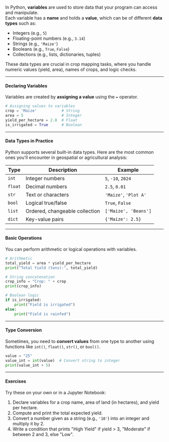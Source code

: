 In Python, **variables** are used to store data that your program can access and manipulate.  
Each variable has a **name** and holds a **value**, which can be of different **data types** such as:

- Integers (e.g., `5`)
- Floating-point numbers (e.g., `3.14`)
- Strings (e.g., `'Maize'`)
- Booleans (e.g., `True`, `False`)
- Collections (e.g., lists, dictionaries, tuples)

These data types are crucial in crop mapping tasks, where you handle numeric values (yield, area), names of crops, and logic checks.

---

#### Declaring Variables

Variables are created by **assigning a value** using the `=` operator.

```python
# Assigning values to variables
crop = 'Maize'           # String
area = 5                 # Integer
yield_per_hectare = 2.8  # Float
is_irrigated = True      # Boolean
```

---

#### Data Types in Practice

Python supports several built-in data types. Here are the most common ones you'll encounter in geospatial or agricultural analysis:

| Type    | Description                    | Example               |
| ------- | ------------------------------ | --------------------- |
| `int`   | Integer numbers                | `5`, `-10`, `2024`    |
| `float` | Decimal numbers                | `2.5`, `0.01`         |
| `str`   | Text or characters             | `'Maize'`, `'Plot A'` |
| `bool`  | Logical true/false             | `True`, `False`       |
| `list`  | Ordered, changeable collection | `['Maize', 'Beans']`  |
| `dict`  | Key-value pairs                | `{'Maize': 2.5}`      |

---

#### Basic Operations

You can perform arithmetic or logical operations with variables.

```python
# Arithmetic
total_yield = area * yield_per_hectare
print("Total Yield (tons):", total_yield)

# String concatenation
crop_info = "Crop: " + crop
print(crop_info)

# Boolean logic
if is_irrigated:
    print("Field is irrigated")
else:
    print("Field is rainfed")
```

---

#### Type Conversion

Sometimes, you need to **convert values** from one type to another using functions like `int()`, `float()`, `str()`, or `bool()`.

```python
value = "25"
value_int = int(value)  # Convert string to integer
print(value_int + 5)
```

---

#### Exercises

Try these on your own or in a Jupyter Notebook:

1. Declare variables for a crop name, area of land (in hectares), and yield per hectare.
2. Compute and print the total expected yield.
3. Convert a number given as a string (e.g., `'10'`) into an integer and multiply it by 2.
4. Write a condition that prints "High Yield" if yield > 3, "Moderate" if between 2 and 3, else "Low".